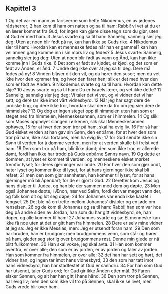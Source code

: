 ## Kapittel 3

1 Og det var en mann av fariseerne som hette Nikodemus, en av jødenes rådsherrer;
2 han kom til ham om natten og sa til ham: Rabbi! vi vet at du er en lærer kommet fra Gud; for ingen kan gjøre disse tegn som du gjør, uten at Gud er med ham.
3 Jesus svarte og sa til ham: Sannelig, sannelig sier jeg deg: Uten at noen blir født på ny, kan han ikke se Guds rike.
4 Nikodemus sier til ham: Hvordan kan et menneske fødes når han er gammel? kan han vel annen gang komme inn i sin mors liv og fødes?
5 Jesus svarte: Sannelig, sannelig sier jeg deg: Uten at noen blir født av vann og Ånd, kan han ikke komme inn i Guds rike.
6 Det som er født av kjødet, er kjød, og det som er født av Ånden, er ånd.
7 Undre deg ikke over at jeg sa til deg: Dere må fødes på ny!
8 Vinden blåser dit den vil, og du hører den suser; men du vet ikke hvor den kommer fra, og hvor den farer hen; slik er det med hver den som er født av Ånden.
9 Nikodemus svarte og sa til ham: Hvordan kan dette skje?
10 Jesus svarte og sa til ham: Du er Israels lærer, og vet ikke dette?
11 Sannelig, sannelig sier jeg deg: Vi taler det vi vet, og vi vidner det vi har sett, og dere tar ikke imot vårt vidnesbyrd.
12 Når jeg har sagt dere de jordiske ting, og dere ikke tror, hvordan skal dere da tro om jeg sier dere de himmelske?
13 Og dog er ingen steget opp til himmelen uten han som er steget ned fra himmelen, Menneskesønnen, som er i himmelen.
14 Og slik som Moses opphøyet slangen i ørkenen, slik skal Menneskesønnen ophøyes,
15 for at hver den som tror på ham, skal ha evig liv.
16 For så har Gud elsket verden at han gav sin Sønn, den enbårne, for at hver den som tror på ham, ikke skal fortapes, men ha evig liv;
17 for Gud sendte ikke sin Sønn til verden for å dømme verden, men for at verden skulle bli frelst ved ham.
18 Den som tror på ham, blir ikke dømt; den som ikke tror, er allerede dømt, fordi han ikke har trodd på Guds enbårne Sønns navn.
19 Og dette er dommen, at lyset er kommet til verden, og menneskene elsket mørket fremfor lyset; for deres gjerninger var onde.
20 For hver den som gjør ondt, hater lyset og kommer ikke til lyset, for at hans gjerninger ikke skal bli refset;
21 men den som gjør sannheten, han kommer til lyset, for at hans gjerninger må bli åpenbart; for de er gjort i Gud.
22 Deretter kom Jesus og hans disipler til Judea, og han ble der sammen med dem og døpte.
23 Men også Johannes døpte, i Ænon, nær ved Salim, fordi det var meget vann der, og folk kom dit og lot seg døpe;
24 for Johannes var enda ikke kastet i fengsel.
25 Det ble nå en trette mellom Johannes' disipler og en jøde om renselsen,
26 og de kom til Johannes og sa til ham: Rabbi! han som var hos deg på andre siden av Jordan, han som du har gitt vidnesbyrd, se, han døper, og alle kommer til ham!
27 Johannes svarte og sa: Et menneske kan ikke få noe uten at det er gitt ham fra himmelen.
28 Dere er selv mine vidner at jeg sa: Jeg er ikke Messias, men: Jeg er utsendt foran ham.
29 Den som har bruden, han er brudgom; men brudgommens venn, som står og hører på ham, gleder seg storlig over brudgommens røst. Denne min glede er nå blitt fullkommen.
30 Han skal vokse, jeg skal avta.
31 Han som kommer ovenfra, er over alle; den som er av jorden, er av jorden og taler av jorden. Han som kommer fra himmelen, er over alle;
32 det han har sett og hørt, det vidner han, og ingen tar imot hans vidnesbyrd;
33 den som har tatt imot hans vidnesbyrd, han har stadfestet at Gud er sanndru.
34 For han som Gud har utsendt, taler Guds ord; for Gud gir ikke Ånden etter mål.
35 Faren elsker Sønnen, og alt har han gitt i hans hånd.
36 Den som tror på Sønnen, har evig liv; men den som ikke vil tro på Sønnen, skal ikke se livet, men Guds vrede blir over ham.

